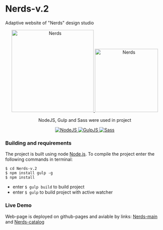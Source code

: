 
# Nerds-v.2
Adaptive website of "Nerds" design studio
<div align="center" >
  <a href="https://niyaz-dev.github.io/Nerds-v.2/index.html">
    <img width="260" alt="Nerds" src="https://user-images.githubusercontent.com/60061013/87249981-d6f24300-c46a-11ea-8105-dc0dcf17e0f7.jpg">                                                              
  </a>
  <a href="https://niyaz-dev.github.io/Nerds-v.2/nerds-catalog.html">
    <img width="200" alt="Nerds" src="https://user-images.githubusercontent.com/60061013/87249980-d659ac80-c46a-11ea-938b-efa13526fbce.jpg">
  </a>
  <p>NodeJS, Gulp and Sass were used in project</p>
  <a href="https://nodejs.org">
    <img src="https://user-images.githubusercontent.com/60061013/87249982-d6f24300-c46a-11ea-85c1-3fbdd762e738.png" alt="NodeJS" />
  </a>
  <a href="https://gulpjs.com/">
    <img src="https://user-images.githubusercontent.com/60061013/87249979-d5287f80-c46a-11ea-9b61-79e55a459a45.png" alt="GulpJS" />
  </a>
  <a href="http://sass-lang.com/">
    <img src="https://user-images.githubusercontent.com/60061013/87249983-d78ad980-c46a-11ea-858a-a963b9ad5360.png" alt="Sass" />
  </a>
 </div>

### Building and requirements
The project is built using node [Node.js](https://nodejs.org/). To compile the project enter the following commands in terminal:
```
$ cd Nerds-v.2
$ npm install gulp -g
$ npm install
```
* enter `$ gulp build` to build project
* enter `$ gulp` to build project with active watcher

### Live Demo
Web-page is deployed on github-pages and aviable by links: [Nerds-main](https://niyaz-dev.github.io/Nerds-v.2/index.html) and  [Nerds-catalog](https://niyaz-dev.github.io/Nerds-v.2/nerds-catalog.html)
